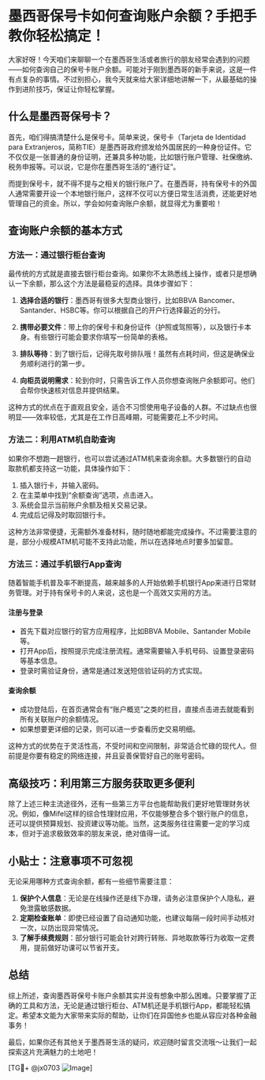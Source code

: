 # 墨西哥保号卡如何查询账户余额？手把手教你轻松搞定！

大家好呀！今天咱们来聊聊一个在墨西哥生活或者旅行的朋友经常会遇到的问题——如何查询自己的保号卡账户余额。可能对于刚到墨西哥的新手来说，这是一件有点复杂的事情。不过别担心，我今天就来给大家详细地讲解一下，从最基础的操作到进阶技巧，保证让你轻松掌握。

## 什么是墨西哥保号卡？

首先，咱们得搞清楚什么是保号卡。简单来说，保号卡（Tarjeta de Identidad para Extranjeros，简称TIE）是墨西哥政府颁发给外国居民的一种身份证件。它不仅仅是一张普通的身份证明，还兼具多种功能，比如银行账户管理、社保缴纳、税务申报等。可以说，它是你在墨西哥生活的“通行证”。

而提到保号卡，就不得不提与之相关的银行账户了。在墨西哥，持有保号卡的外国人通常需要开设一个本地银行账户，这样不仅可以方便日常生活消费，还能更好地管理自己的资金。所以，学会如何查询账户余额，就显得尤为重要啦！

## 查询账户余额的基本方式

### 方法一：通过银行柜台查询

最传统的方式就是直接去银行柜台查询。如果你不太熟悉线上操作，或者只是想确认一下余额，那么这个方法是最稳妥的选择。具体步骤如下：

1. **选择合适的银行**：墨西哥有很多大型商业银行，比如BBVA Bancomer、Santander、HSBC等。你可以根据自己的开户行选择最近的分行。
   
2. **携带必要文件**：带上你的保号卡和身份证件（护照或驾照等），以及银行卡本身。有些银行可能会要求你填写一份简单的表格。

3. **排队等待**：到了银行后，记得先取号排队哦！虽然有点耗时间，但这是确保业务顺利进行的第一步。

4. **向柜员说明需求**：轮到你时，只需告诉工作人员你想查询账户余额即可。他们会帮你快速核对信息并提供结果。

这种方式的优点在于直观且安全，适合不习惯使用电子设备的人群。不过缺点也很明显——效率较低，尤其是在工作日高峰期，可能需要花上不少时间。

### 方法二：利用ATM机自助查询

如果你不想跑一趟银行，也可以尝试通过ATM机来查询余额。大多数银行的自动取款机都支持这一功能，具体操作如下：

1. 插入银行卡，并输入密码。
2. 在主菜单中找到“余额查询”选项，点击进入。
3. 系统会显示当前账户余额及相关交易记录。
4. 完成后记得及时取回银行卡。

这种方法非常便捷，无需额外准备材料，随时随地都能完成操作。不过需要注意的是，部分小规模ATM机可能不支持此功能，所以在选择地点时要多加留意。

### 方法三：通过手机银行App查询

随着智能手机普及率不断提高，越来越多的人开始依赖手机银行App来进行日常财务管理。对于持有保号卡的人来说，这也是一个高效又实用的方法。

#### 注册与登录
- 首先下载对应银行的官方应用程序，比如BBVA Mobile、Santander Mobile等。
- 打开App后，按照提示完成注册流程。通常需要输入手机号码、设置登录密码等基本信息。
- 登录时需验证身份，通常是通过发送短信验证码的方式实现。

#### 查询余额
- 成功登陆后，在首页通常会有“账户概览”之类的栏目，直接点击进去就能看到所有关联账户的余额情况。
- 如果想要更详细的记录，则可以进一步查看历史交易明细。

这种方式的优势在于灵活性高，不受时间和空间限制，非常适合忙碌的现代人。但前提是你要有稳定的网络连接，并且妥善保管好自己的账号密码。

## 高级技巧：利用第三方服务获取更多便利

除了上述三种主流途径外，还有一些第三方平台也能帮助我们更好地管理财务状况。例如，像Mifel这样的综合性理财应用，不仅能够整合多个银行账户的信息，还可以提供预算规划、投资建议等功能。当然，这类服务往往需要一定的学习成本，但对于追求极致效率的朋友来说，绝对值得一试。

## 小贴士：注意事项不可忽视

无论采用哪种方式查询余额，都有一些细节需要注意：

1. **保护个人信息**：无论是在线操作还是线下办理，请务必注意保护个人隐私，避免泄露敏感数据。
2. **定期检查账单**：即使已经设置了自动通知功能，也建议每隔一段时间手动核对一次，以防出现异常情况。
3. **了解手续费规则**：部分银行可能会针对跨行转账、异地取款等行为收取一定费用，提前做好功课可以节省开支。

## 总结

综上所述，查询墨西哥保号卡账户余额其实并没有想象中那么困难。只要掌握了正确的工具和方法，无论是通过银行柜台、ATM机还是手机银行App，都能轻松搞定。希望本文能为大家带来实际的帮助，让你们在异国他乡也能从容应对各种金融事务！

最后，如果你还有其他关于墨西哥生活的疑问，欢迎随时留言交流哦～让我们一起探索这片充满魅力的土地吧！

[TG💪+ @jx0703 ![Image](https://github.com/user-attachments/assets/dbca1d08-cadb-493c-b0ec-ad6f7a83f270)]